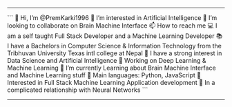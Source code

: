 <hr>
```
👋 Hi, I’m @PremKarki1996
👀 I’m interested in Artificial Intelligence
💞️ I’m looking to collaborate on Brain Machine Interface
📫 How to reach me
💻 I am a self taught Full Stack Developer and a Machine Learning Developer
📚 I have a Bachelors in Computer Science & Information Technology from the Tribhuvan University Texas intl college  at Nepal
📝 I have a strong interest in Data Science and Artificial Intelligence
🔭 Working on Deep Learning & Machine Learning
🌱 I’m currently Learning about Brain Machine Interface and Machine Learning stuff
🌟 Main languages: Python, JavaScript
🚩 Interested in Full Stack Machine Learning Application development
💖 In a complicated relationship with Neural Networks
```
<hr>
<!---
PremKarki1996/PremKarki1996 is a ✨ special ✨ repository because its `README.md` (this file) appears on your GitHub profile.
You can click the Preview link to take a look at your changes.
--->
